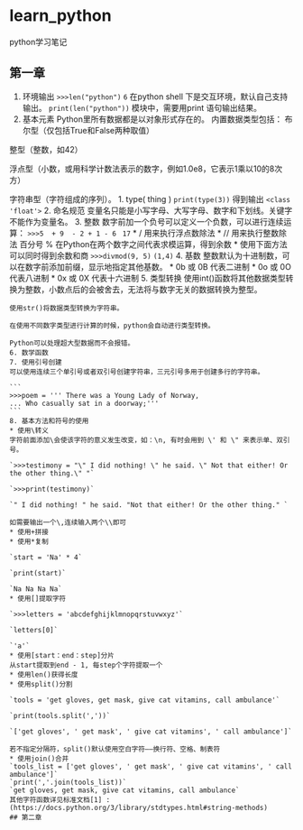 # learn_python
python学习笔记

## 第一章
 1. 环境输出
 `>>>len("python")`
`6`
在python shell 下是交互环境，默认自己支持输出。
`print(len("python"))`
模块中，需要用print 语句输出结果。
 2. 基本元素
Python里所有数据都是以对象形式存在的。
内置数据类型包括：
布尔型（仅包括True和False两种取值）

整型（整数，如42）

浮点型（小数，或用科学计数法表示的数字，例如1.0e8，它表示1乘以10的8次方）

字符串型（字符组成的序列）。
	1. type( thing )
	`print(type(3))`
	得到输出
	`<class 'float'>`
	2.  命名规范
	变量名只能是小写字母、大写字母、数字和下划线。关键字不能作为变量名。
	3. 整数
	数字前加一个负号可以定义一个负数，可以进行连续运算：
	`>>>5  + 9  - 2 + 1 - 6 `
	`17`
	* / 用来执行浮点数除法
	* // 用来执行整数除法
	百分号 % 在Python在两个数字之间代表求模运算，得到余数
	* 使用下面方法可以同时得到余数和商
	`>>>divmod(9, 5)`
	`(1,4)`
	4. 基数
	整数默认为十进制数，可以在数字前添加前缀，显示地指定其他基数。
	* 0b 或 0B 代表二进制
	* 0o 或 0O 代表八进制
	* 0x 或 0X 代表十六进制
	5. 类型转换
	使用int()函数将其他数据类型转换为整数，小数点后的会被舍去，无法将与数字无关的数据转换为整型。
	
	使用str()将数据类型转换为字符串。
	
	在使用不同数字类型进行计算的时候，python会自动进行类型转换。
	
	Python可以处理超大型数据而不会报错。
	6. 数学函数
	7. 使用引号创建
	可以使用连续三个单引号或者双引号创建字符串，三元引号多用于创建多行的字符串。
	
	```
	>>>poem = ''' There was a Young Lady of Norway,
	... Who casually sat in a doorway;'''
	```
	8. 基本方法和符号的使用
	* 使用\转义
	字符前面添加\会使该字符的意义发生改变，如：\n, 有时会用到 \' 和 \" 来表示单、双引号。
	
	`>>>testimony = "\" I did nothing! \" he said. \" Not that either! Or the other thing.\" "` 
	
	`>>>print(testimony)`
	
	`" I did nothing! " he said. "Not that either! Or the other thing." `
	
	如需要输出一个\,连续输入两个\\即可
	* 使用+拼接
	* 使用*复制
	
	`start = 'Na' * 4` 
	
	`print(start)`
	
	`Na Na Na Na`
	* 使用[]提取字符
	
	`>>>letters = 'abcdefghijklmnopqrstuvwxyz'`
	
	`letters[0]`
	
	`'a'`
	* 使用[start：end：step]分片
	从start提取到end - 1, 每step个字符提取一个
	* 使用len()获得长度
	* 使用split()分割
	
	`tools = 'get gloves, get mask, give cat vitamins, call ambulance'`
	
	`print(tools.split(','))`
	
	`['get gloves', ' get mask', ' give cat vitamins', ' call ambulance']`
	
	若不指定分隔符，split()默认使用空白字符——换行符、空格、制表符
	* 使用join()合并
	`tools_list = ['get gloves', ' get mask', ' give cat vitamins', ' call ambulance']`
	`print(','.join(tools_list))`
	`get gloves, get mask, give cat vitamins, call ambulance`
	其他字符函数详见标准文档[1] : (https://docs.python.org/3/library/stdtypes.html#string-methods)
	## 第二章
	